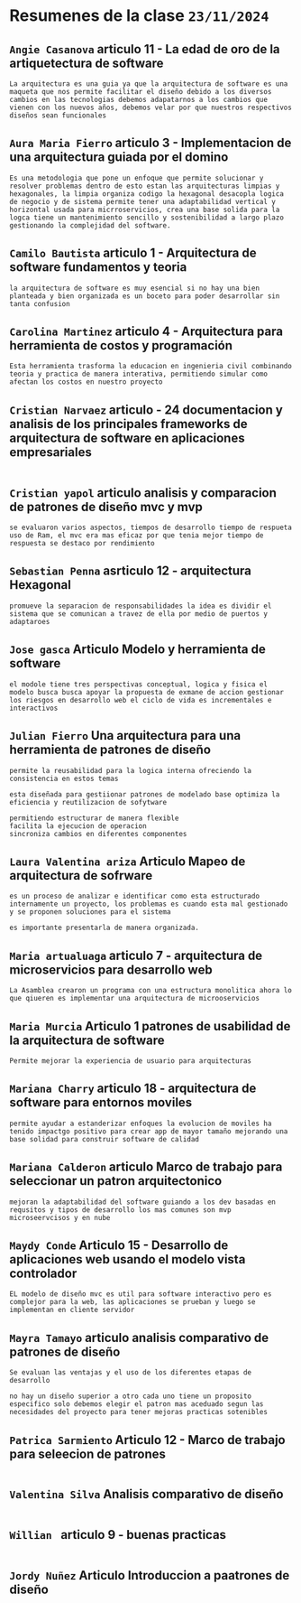  # **Resumenes de la clase `23/11/2024`** 

 ## `Angie Casanova` articulo 11 - La edad de oro de la artiquetectura de software 
 
```
La arquitectura es una guia ya que la arquitectura de software es una maqueta que nos permite facilitar el diseño debido a los diversos cambios en las tecnologias debemos adapatarnos a los cambios que vienen con los nuevos años, debemos velar por que nuestros respectivos diseños sean funcionales 
```

## `Aura Maria Fierro` articulo 3 - Implementacion de una arquitectura guiada por el domino

```
Es una metodologia que pone un enfoque que permite solucionar y resolver problemas dentro de esto estan las arquitecturas limpias y hexagonales, la limpia organiza codigo la hexagonal desacopla logica de negocio y de sistema permite tener una adaptabilidad vertical y horizontal usada para micrroservicios, crea una base solida para la logca tiene un mantenimiento sencillo y sostenibilidad a largo plazo gestionando la complejidad del software.
```

## `Camilo Bautista` articulo 1 - Arquitectura de software fundamentos y teoria

```
la arquitectura de software es muy esencial si no hay una bien planteada y bien organizada es un boceto para poder desarrollar sin tanta confusion
```

## `Carolina Martinez` articulo 4 - Arquitectura para herramienta de costos y programación 

```
Esta herramienta trasforma la educacion en ingenieria civil combinando teoria y practica de manera interativa, permitiendo simular como afectan los costos en nuestro proyecto
```

## `Cristian Narvaez` articulo - 24 documentacion y analisis de los principales frameworks de arquitectura de software en aplicaciones empresariales

```

```

## `Cristian yapol` articulo  analisis y comparacion de patrones de diseño mvc y mvp

```
se evaluaron varios aspectos, tiempos de desarrollo tiempo de respueta uso de Ram, el mvc era mas eficaz por que tenia mejor tiempo de respuesta se destaco por rendimiento
```

## `Sebastian Penna` asrticulo 12 - arquitectura Hexagonal


```
promueve la separacion de responsabilidades la idea es dividir el sistema que se comunican a travez de ella por medio de puertos y adaptaroes
```

## `Jose gasca` Articulo Modelo y herramienta de software

```
el modole tiene tres perspectivas conceptual, logica y fisica el modelo busca busca apoyar la propuesta de exmane de accion gestionar los riesgos en desarrollo web el ciclo de vida es incrementales e interactivos

```

## `Julian Fierro` Una arquitectura para una herramienta de patrones de diseño

```
permite la reusabilidad para la logica interna ofreciendo la consistencia en estos temas

esta diseñada para gestiionar patrones de modelado base optimiza la eficiencia y reutilizacion de sofytware

permitiendo estructurar de manera flexible 
facilita la ejecucion de operacion 
sincroniza cambios en diferentes componentes
```

## `Laura Valentina ariza` Articulo Mapeo de arquitectura de sofrware

```
es un proceso de analizar e identificar como esta estructurado internamente un proyecto, los problemas es cuando esta mal gestionado y se proponen soluciones para el sistema

es importante presentarla de manera organizada.
```

## `Maria artualuaga` articulo 7 - arquitectura de microservicios para desarrollo web

```
La Asamblea crearon un programa con una estructura monolitica ahora lo que qiueren es implementar una arquitectura de microoservicios
```

## `Maria Murcia` Articulo 1 patrones de usabilidad de la arquitectura de software

```
Permite mejorar la experiencia de usuario para arquitecturas
```

## `Mariana Charry` articulo 18 - arquitectura de software para entornos moviles

```
permite ayudar a estanderizar enfoques la evolucion de moviles ha tenido impactgo positivo para crear app de mayor tamaño mejorando una base solidad para construir software de calidad
```

## `Mariana Calderon` articulo Marco de trabajo para seleccionar un patron arquitectonico

```
mejoran la adaptabilidad del software guiando a los dev basadas en requsitos y tipos de desarrollo los mas comunes son mvp microseervcisos y en nube
```

## `Maydy Conde` Articulo 15 - Desarrollo de aplicaciones web usando el modelo vista controlador

```
EL modelo de diseño mvc es util para software interactivo pero es complejor para la web, las aplicaciones se prueban y luego se implementan en cliente servidor
```

## `Mayra Tamayo` articulo analisis comparativo de patrones de diseño 

```
Se evaluan las ventajas y el uso de los diferentes etapas de desarrollo

no hay un diseño superior a otro cada uno tiene un proposito especifico solo debemos elegir el patron mas aceduado segun las necesidades del proyecto para tener mejoras practicas sotenibles
```

## `Patrica Sarmiento` Articulo 12 - Marco de trabajo para seleecion de patrones 

```
```

## `Valentina Silva` Analisis comparativo de diseño 

```
```

## `Willian ` articulo 9 - buenas practicas

```
```

## `Jordy Nuñez` Articulo Introduccion a paatrones de diseño

```
```



